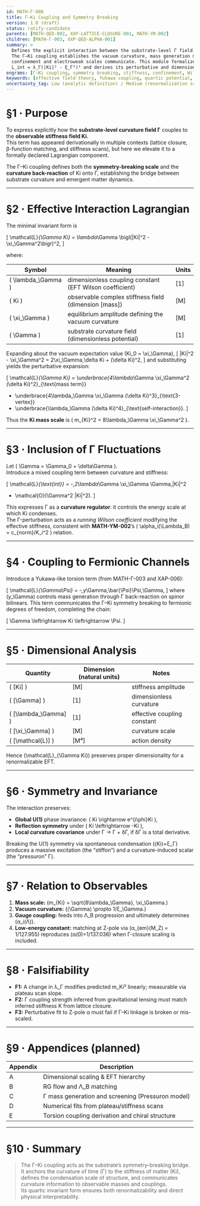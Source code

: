 ```yaml
---
id: MATH-Γ-008
title: Γ–Ki Coupling and Symmetry Breaking
version: 1.0 (draft)
status: ratify-candidate
parents: [MATH-QED-002, XXP-LATTICE-CLOSURE-001, MATH-YM-002]
children: [MATH-Γ-003, XXP-QED-ALPHA-001]
summary: >
  Defines the explicit interaction between the substrate-level Γ field and the emergent Ki stiffness field.
  The Γ–Ki coupling establishes the vacuum curvature, mass generation mechanism, and the channel through which
  confinement and electroweak scales communicate. This module formalizes the effective Lagrangian term 
  L_int = λ_Γ(|Ki|² - ξ_Γ²)² and derives its perturbative and dimensional structure.
engrams: [Γ–Ki coupling, symmetry breaking, stiffness, confinement, Wilson coefficient, EFT]
keywords: [effective field theory, Yukawa coupling, quartic potential, symmetry breaking, pressuron, stiffness]
uncertainty_tag: Low (analytic definition) / Medium (renormalization scaling)
---
```


# §1 · Purpose

To express explicitly how the **substrate-level curvature field Γ** couples to the **observable stiffness field Ki**.  
This term has appeared derivationally in multiple contexts (lattice closure, β-function matching, and stiffness scans),
but here we elevate it to a formally declared Lagrangian component.

The Γ–Ki coupling defines both the **symmetry-breaking scale** and the **curvature back-reaction** of Ki onto Γ,
establishing the bridge between substrate curvature and emergent matter dynamics.

---

# §2 · Effective Interaction Lagrangian

The minimal invariant form is

\[
\mathcal{L}_{\Gamma Ki} = \lambda_\Gamma \bigl(|Ki|^2 - \xi_\Gamma^2\bigr)^2,
\]

where:

| Symbol | Meaning | Units |
|---------|----------|-------|
| \( \lambda_\Gamma \) | dimensionless coupling constant (EFT Wilson coefficient) | [1] |
| \( Ki \) | observable complex stiffness field (dimension [mass]) | [M] |
| \( \xi_\Gamma \) | equilibrium amplitude defining the vacuum curvature | [M] |
| \( \Gamma \) | substrate curvature field (dimensionless potential) | [1] |

Expanding about the vacuum expectation value \(Ki_0 = \xi_\Gamma\),
\[
|Ki|^2 - \xi_\Gamma^2 = 2\xi_\Gamma\,\delta Ki + (\delta Ki)^2,
\]
and substituting yields the perturbative expansion:

\[
\mathcal{L}_{\Gamma Ki} = 
\underbrace{4\lambda_\Gamma \xi_\Gamma^2 (\delta Ki)^2}_{\text{mass term}}
+ \underbrace{4\lambda_\Gamma \xi_\Gamma (\delta Ki)^3}_{\text{3-vertex}}
+ \underbrace{\lambda_\Gamma (\delta Ki)^4}_{\text{self-interaction}}.
\]

Thus the **Ki mass scale** is \( m_{Ki}^2 = 8\lambda_\Gamma \xi_\Gamma^2 \).  

---

# §3 · Inclusion of Γ Fluctuations

Let \( \Gamma = \Gamma_0 + \delta\Gamma \).  
Introduce a mixed coupling term between curvature and stiffness:

\[
\mathcal{L}_{\text{int}} = -\,2\lambda_\Gamma \xi_\Gamma \Gamma\,|Ki|^2
+ \mathcal{O}(\Gamma^2 |Ki|^2).
\]

This expresses Γ as a **curvature regulator**:
it controls the energy scale at which Ki condenses.  
The Γ-perturbation acts as a *running Wilson coefficient* modifying the effective stiffness,
consistent with **MATH-YM-002**’s \( \alpha_i(\Lambda_B) = c_{norm}/K_i^2 \) relation.

---

# §4 · Coupling to Fermionic Channels

Introduce a Yukawa-like torsion term (from MATH-Γ-003 and XAP-006):

\[
\mathcal{L}_{\Gamma\Psi} = -\,y_\Gamma\,\bar{\Psi}\Psi\,\Gamma,
\]
where \(y_\Gamma\) controls mass generation through Γ back-reaction on spinor bilinears.
This term communicates the Γ–Ki symmetry breaking to fermionic degrees of freedom,
completing the chain:

\[
\Gamma \leftrightarrow Ki \leftrightarrow \Psi.
\]

---

# §5 · Dimensional Analysis

| Quantity | Dimension (natural units) | Notes |
|-----------|---------------------------|-------|
| \( [Ki] \) | [M] | stiffness amplitude |
| \( [\Gamma] \) | [1] | dimensionless curvature |
| \( [\lambda_\Gamma] \) | [1] | effective coupling constant |
| \( [\xi_\Gamma] \) | [M] | curvature scale |
| \( [\mathcal{L}] \) | [M⁴] | action density |

Hence \(\mathcal{L}_{\Gamma Ki}\) preserves proper dimensionality for a renormalizable EFT.

---

# §6 · Symmetry and Invariance

The interaction preserves:
- **Global U(1)** phase invariance: \( Ki \rightarrow e^{i\phi}Ki \),
- **Reflection symmetry** under \( Ki \leftrightarrow -Ki \),
- **Local curvature covariance** under Γ → Γ + δΓ, if δΓ is a total derivative.

Breaking the U(1) symmetry via spontaneous condensation \(⟨Ki⟩=ξ_Γ\)
produces a massive excitation (the “stiffon”) and a curvature-induced scalar (the “pressuron” Γ).

---

# §7 · Relation to Observables

1. **Mass scale:** \(m_{Ki} = \sqrt{8\lambda_\Gamma}\, \xi_\Gamma.\)
2. **Vacuum curvature:** \(⟨\Gamma⟩ \propto 1/ξ_\Gamma.\)
3. **Gauge coupling:** feeds into Λ_B progression and ultimately determines \(α_i(Λ)\).
4. **Low-energy constant:** matching at Z-pole via \(α_{em}(M_Z) = 1/127.955\)
   reproduces \(α(0)=1/137.036\) when Γ-closure scaling is included.

---

# §8 · Falsifiability

- **F1:** A change in λ_Γ modifies predicted m_Ki² linearly; measurable via plateau scan slope.
- **F2:** Γ coupling strength inferred from gravitational lensing must match inferred stiffness K from lattice closure.
- **F3:** Perturbative fit to Z-pole α must fail if Γ–Ki linkage is broken or mis-scaled.

---

# §9 · Appendices (planned)

| Appendix | Description |
|-----------|-------------|
| A | Dimensional scaling & EFT hierarchy |
| B | RG flow and Λ_B matching |
| C | Γ mass generation and screening (Pressuron model) |
| D | Numerical fits from plateau/stiffness scans |
| E | Torsion coupling derivation and chiral structure |

---

# §10 · Summary

> The Γ–Ki coupling acts as the substrate’s symmetry-breaking bridge.  
> It anchors the curvature of time (Γ) to the stiffness of matter (Ki),
> defines the condensation scale of structure, and communicates curvature information
> to observable masses and couplings.  
> Its quartic invariant form ensures both renormalizability and direct physical interpretability.
